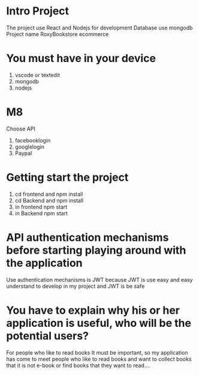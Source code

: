 # Intro Project
The project use React and Nodejs for development Database use mongodb Project name RoxyBookstore ecommerce
# You must have in your device
1. vscode or textedit
2. mongodb 
3. nodejs
# M8
Choose API 
1. facebooklogin	
2. googlelogin
3. Paypal
# Getting start the project
1. cd frontend and npm install
2. cd Backend and npm install
3. in frontend npm start
4. in Backend npm start
# API authentication mechanisms before starting playing around with the application
Use authentication mechanisms is JWT because JWT is use easy and easy understand to develop in my project and JWT is be safe 
# You have to explain why his or her application is useful, who will be the potential users?
For people who like to read books It must be important, so my application has come to meet people who like to read books and want to collect books that it is not e-book or find books that they want to read....
